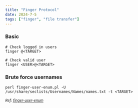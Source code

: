 ```yaml
---
title: "Finger Protocol"
date: 2024-7-5
tags: ["finger", "file transfer"]
---
```


### Basic

<div>

```console
# Check logged in users
finger @<TARGET>
```

```console
# Check valid user
finger <USER>@<TARGET>
```

</div>

### Brute force usernames

<div>

```console
perl finger-user-enum.pl -U /usr/share/seclists/Usernames/Names/names.txt -t <TARGET>
```

</div>

<small>*Ref: [finger-user-enum](https://raw.githubusercontent.com/pentestmonkey/finger-user-enum/master/finger-user-enum.pl)*</small>

<br>